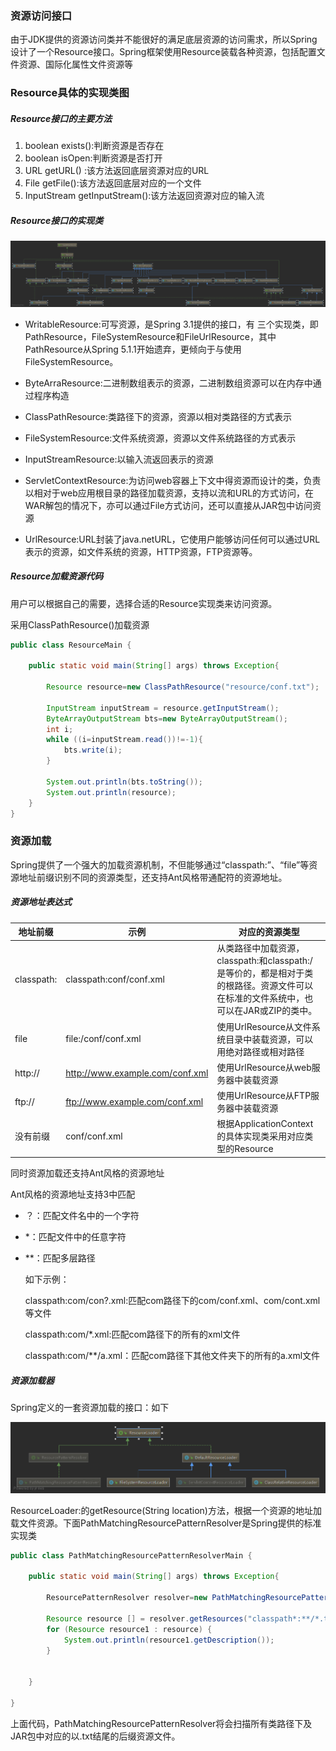 ### 资源访问接口

由于JDK提供的资源访问类并不能很好的满足底层资源的访问需求，所以Spring设计了一个Resource接口。Spring框架使用Resource装载各种资源，包括配置文件资源、国际化属性文件资源等

### Resource具体的实现类图

##### Resource接口的主要方法

1. boolean exists():判断资源是否存在
2. boolean isOpen:判断资源是否打开
3. URL getURL() :该方法返回底层资源对应的URL
4. File getFile():该方法返回底层对应的一个文件
5. InputStream getInputStream():该方法返回资源对应的输入流

##### Resource接口的实现类

![Resource](.\pic\Resource.png)

- WritableResource:可写资源，是Spring 3.1提供的接口，有 三个实现类，即PathResource，FileSystemResource和FileUrlResource，其中PathResource从Spring 5.1.1开始遗弃，更倾向于与使用FileSystemResource。

- ByteArraResource:二进制数组表示的资源，二进制数组资源可以在内存中通过程序构造

- ClassPathResource:类路径下的资源，资源以相对类路径的方式表示

- FileSystemResource:文件系统资源，资源以文件系统路径的方式表示

- InputStreamResource:以输入流返回表示的资源

- ServletContextResource:为访问web容器上下文中得资源而设计的类，负责以相对于web应用根目录的路径加载资源，支持以流和URL的方式访问，在WAR解包的情况下，亦可以通过File方式访问，还可以直接从JAR包中访问资源

- UrlResource:URL封装了java.netURL，它使用户能够访问任何可以通过URL表示的资源，如文件系统的资源，HTTP资源，FTP资源等。

  

##### Resource加载资源代码

用户可以根据自己的需要，选择合适的Resource实现类来访问资源。

采用ClassPathResource()加载资源

```java
public class ResourceMain {

    public static void main(String[] args) throws Exception{

        Resource resource=new ClassPathResource("resource/conf.txt");

        InputStream inputStream = resource.getInputStream();
        ByteArrayOutputStream bts=new ByteArrayOutputStream();
        int i;
        while ((i=inputStream.read())!=-1){
            bts.write(i);
        }

        System.out.println(bts.toString());
        System.out.println(resource);
    }
}
```

### 资源加载

Spring提供了一个强大的加载资源机制，不但能够通过“classpath:”、“file”等资源地址前缀识别不同的资源类型，还支持Ant风格带通配符的资源地址。

##### 资源地址表达式

| 地址前缀   | 示例                            | 对应的资源类型                                               |
| ---------- | ------------------------------- | ------------------------------------------------------------ |
| classpath: | classpath:conf/conf.xml         | 从类路径中加载资源，classpath:和classpath:/是等价的，都是相对于类的根路径。资源文件可以在标准的文件系统中，也可以在JAR或ZIP的类中。 |
| file       | file:/conf/conf.xml             | 使用UrlResource从文件系统目录中装载资源，可以用绝对路径或相对路径 |
| http://    | http://www.example.com/conf.xml | 使用UrlResource从web服务器中装载资源                         |
| ftp://     | ftp://www.example.com/conf.xml  | 使用UrlResource从FTP服务器中装载资源                         |
| 没有前缀   | conf/conf.xml                   | 根据ApplicationContext的具体实现类采用对应类型的Resource     |

同时资源加载还支持Ant风格的资源地址

Ant风格的资源地址支持3中匹配

- ？：匹配文件名中的一个字符

- *：匹配文件中的任意字符

- **：匹配多层路径

  如下示例：

  classpath:com/con?.xml:匹配com路径下的com/conf.xml、com/cont.xml等文件

  classpath:com/*.xml:匹配com路径下的所有的xml文件

  classpath:com/**/a.xml：匹配com路径下其他文件夹下的所有的a.xml文件

##### 资源加载器

Spring定义的一套资源加载的接口：如下

![ResourceLoader](.\pic\Resources.png)

ResourceLoader:的getResource(String location)方法，根据一个资源的地址加载文件资源。下面PathMatchingResourcePatternResolver是Spring提供的标准实现类

```java
public class PathMatchingResourcePatternResolverMain {

    public static void main(String[] args) throws Exception{

        ResourcePatternResolver resolver=new PathMatchingResourcePatternResolver();

        Resource resource [] = resolver.getResources("classpath*:**/*.txt");
        for (Resource resource1 : resource) {
            System.out.println(resource1.getDescription());
        }


    }

}
```

上面代码，PathMatchingResourcePatternResolver将会扫描所有类路径下及JAR包中对应的以.txt结尾的后缀资源文件。

